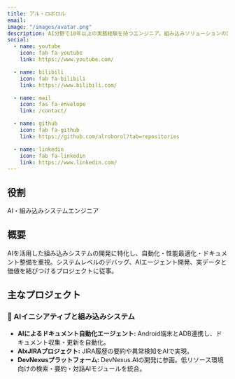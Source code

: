 ```yaml
---
title: アル・ロボロル
email: 
image: "/images/avatar.png"
description: AI分野で10年以上の実務経験を持つエンジニア。組み込みソリューションの設計・開発・導入に精通。
social:
  - name: youtube
    icon: fab fa-youtube
    link: https://www.youtube.com/

  - name: bilibili
    icon: fab fa-bilibili
    link: https://www.bilibili.com/

  - name: mail
    icon: fas fa-envelope
    link: /contact/

  - name: github
    icon: fab fa-github
    link: https://github.com/alroborol?tab=repositories

  - name: linkedin
    icon: fab fa-linkedin
    link: https://www.linkedin.com/
---
```


## 役割
AI・組み込みシステムエンジニア

## 概要
AIを活用した組み込みシステムの開発に特化し、自動化・性能最適化・ドキュメント整備を重視。システムレベルのデバッグ、AIエージェント開発、実データと価値を結びつけるプロジェクトに従事。

## 主なプロジェクト

### 🤖 AIイニシアティブと組み込みシステム
- **AIによるドキュメント自動化エージェント:** Android端末とADB連携し、ドキュメント収集・更新を自動化。
- **AIxJIRAプロジェクト:** JIRA履歴の要約や異常検知をAIで実現。
- **DevNexusプラットフォーム:** DevNexus.AIの開発に参画。低リソース環境向けの検索・要約・対話AIモジュールを統合。
